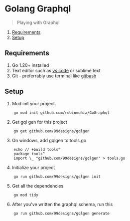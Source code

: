 # Golang Graphql

> Playing with Graphql

1. [Requirements](#requirements)
2. [Setup](#setup)

## Requirements

1. Go 1.20+ installed
2. Text editor such as [vs code](https://code.visualstudio.com/) or sublime text
3. Git - preferrably use terminal like [gitbash](https://gitforwindows.org/)

## Setup

1.  Mod init your project

```
    go mod init github.com/robinmuhia/GoGraphql
```

2.  Get gql gen for this project

```
    go get github.com/99designs/gqlgen
```

3.  On windows, add gqlgen to tools.go

```
    echo // +build tools^
    package tools^
    import \_ "github.com/99designs/gqlgen" > tools.go
```

4.  Initialize your project

```
    go run github.com/99designs/gqlgen init
```

5.  Get all the dependencies

```
    go mod tidy
```

6.  After you've written the graphql schema, run this

```
    go run github.com/99designs/gqlgen generate
```
